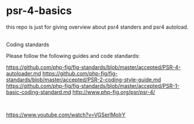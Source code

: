 # psr-4-basics
this repo is just for giving overview about psr4 standers and psr4 autoload.

<br>
Coding standards

Please follow the following guides and code standards:

https://github.com/php-fig/fig-standards/blob/master/accepted/PSR-4-autoloader.md
https://github.com/php-fig/fig-standards/blob/master/accepted/PSR-2-coding-style-guide.md
https://github.com/php-fig/fig-standards/blob/master/accepted/PSR-1-basic-coding-standard.md
http://www.php-fig.org/psr/psr-4/ 

<br>

https://www.youtube.com/watch?v=VGSerlMoIrY
